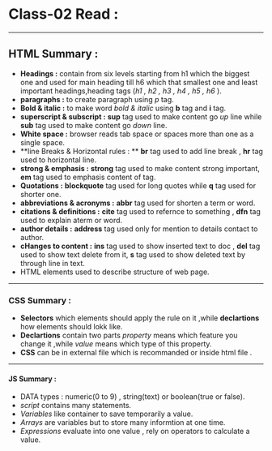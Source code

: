 # Class-02 Read :
-----------------

 ## HTML Summary :
 - **Headings :** contain from six levels starting from h1 which the biggest one and used for 
   main heading till h6 which that smallest one and least important headings,heading tags (_h1 , h2 , h3 , h4 , h5 , h6_ ).
 - **paragraphs :** to create paragraph using _p_ tag.
 - **Bold & italic :** to make word _bold & italic_ using **b** tag and **i** tag.
 - **superscript & subscript :** __sup__ tag used to make content go _up_ line while
  __sub__ tag used to make content go _down_ line.
 - **White space :** browser reads tab space or spaces more than one as a single space.
 - **line Breaks & Horizontal rules : ** __br__ tag used to add line break , __hr__ tag used to horizontal line.
 - **strong & emphasis :** **strong** tag used to make content strong important, __em__ tag used to emphasis content of tag.
 - **Quotations :** __blockquote__ tag used for long quotes while __q__ tag used for shorter one.
 - **abbreviations & acronyms :** __abbr__ tag used for shorten a term or word.
 - **citations & definitions :** **cite** tag used to refernce to something , **dfn** tag used to explain aterm or word.
 - **author details :** **address** tag used only for mention to details contact to author. 
 -  **cHanges to content :** __ins__ tag used to show inserted text to doc , __del__ tag used to show text delete from it, 
   __s__ tag used to show deleted text by through line in text.
 - HTML elements used to describe structure of web page.
 
 -------------------
 ### CSS Summary :
 - **Selectors** which elements should apply the rule on it ,while __declartions__ how elements should lokk like.
 - **Declartions** contain two parts _property_  means  which feature you change it ,while _value_ means which type of this property.
 - **CSS** can be in external file which is recommanded or  inside html file .
 -----------------
 #### JS Summary :
 - DATA types : numeric(0 to 9) , string(text) or boolean(true or false).
 - _script_ contains many statements.
 - _Variables_ like container to save temporarily a value.
 - _Arrays_ are variables but to store many informtion at one time.
 - _Expressions_ evaluate into one value , rely on operators to calculate a value.
 
 

